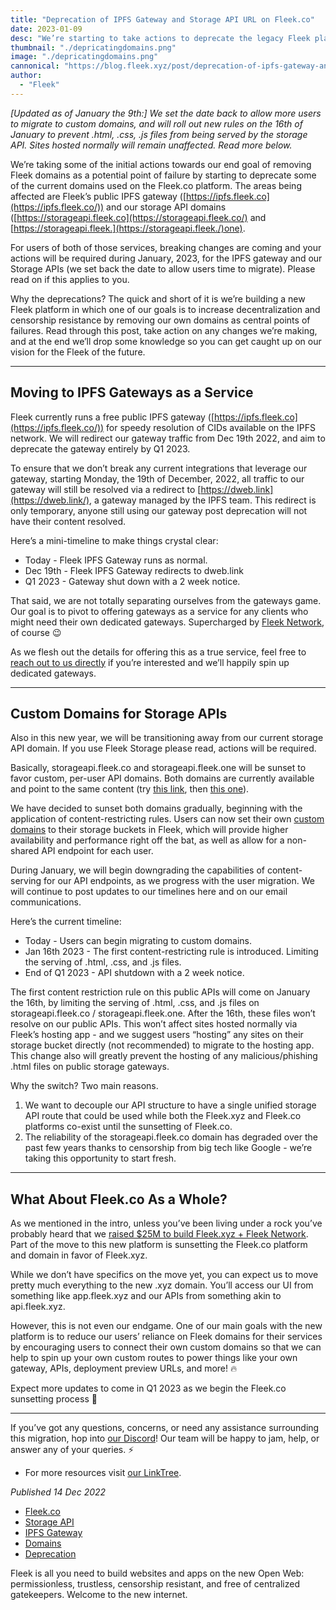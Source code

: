 ```yaml
---
title: "Deprecation of IPFS Gateway and Storage API URL on Fleek.co"
date: 2023-01-09
desc: "We’re starting to take actions to deprecate the legacy Fleek platform (Fleek.co), starting with our IPFS Gateway + Storage API domains."
thumbnail: "./depricatingdomains.png"
image: "./depricatingdomains.png"
cannonical: "https://blog.fleek.xyz/post/deprecation-of-ipfs-gateway-and-storage-api/"
author: 
  - "Fleek"
---
```


*[Updated as of January the 9th:]* *We set the date back to allow more users to migrate to custom domains, and will roll out new rules on the 16th of January to prevent .html, .css, .js files from being served by the storage API. Sites hosted normally will remain unaffected. Read more below.*

We’re taking some of the initial actions towards our end goal of removing Fleek domains as a potential point of failure by starting to deprecate some of the current domains used on the Fleek.co platform. The areas being affected are Fleek’s public IPFS gateway ([https://ipfs.fleek.co](https://ipfs.fleek.co/)) and our storage API domains ([https://storageapi.fleek.co](https://storageapi.fleek.co/) and [https://storageapi.fleek.](https://storageapi.fleek./)one).

For users of both of those services, breaking changes are coming and your actions will be required during January, 2023, for the IPFS gateway and our Storage APIs (we set back the date to allow users time to migrate). Please read on if this applies to you. 

Why the deprecations? The quick and short of it is we’re building a new Fleek platform in which one of our goals is to increase decentralization and censorship resistance by removing our own domains as central points of failures. Read through this post, take action on any changes we’re making, and at the end we’ll drop some knowledge so you can get caught up on our vision for the Fleek of the future.

---

## Moving to IPFS Gateways as a Service

Fleek currently runs a free public IPFS gateway ([https://ipfs.fleek.co](https://ipfs.fleek.co/)) for speedy resolution of CIDs available on the IPFS network. We will redirect our gateway traffic from Dec 19th 2022, and aim to deprecate the gateway entirely by Q1 2023.

To ensure that we don’t break any current integrations that leverage our gateway, starting Monday, the 19th of December, 2022, all traffic to our gateway will still be resolved via a redirect to [https://dweb.link](https://dweb.link/), a gateway managed by the IPFS team. This redirect is only temporary, anyone still using our gateway post deprecation will not have their content resolved.

Here’s a mini-timeline to make things crystal clear:

- Today - Fleek IPFS Gateway runs as normal.
- Dec 19th - Fleek IPFS Gateway redirects to dweb.link
- Q1 2023 - Gateway shut down with a 2 week notice.

That said, we are not totally separating ourselves from the gateways game. Our goal is to pivot to offering gateways as a service for any clients who might need their own dedicated gateways. Supercharged by [Fleek Network](https://fleek.network/), of course 😉

As we flesh out the details for offering this as a true service, feel free to [reach out to us directly](https://discord.gg/fleek) if you’re interested and we’ll happily spin up dedicated gateways.

---

## Custom Domains for Storage APIs

Also in this new year, we will be transitioning away from our current storage API domain. If you use Fleek Storage please read, actions will be required.

Basically, storageapi.fleek.co and storageapi.fleek.one will be sunset to favor custom, per-user API domains. Both domains are currently available and point to the same content (try [this link](https://storageapi.fleek.co/fleek-team-bucket/Blogs/fleek-ahb.jpeg), then [this one](https://storageapi.fleek.one/fleek-team-bucket/Blogs/fleek-ahb.jpeg)).

We have decided to sunset both domains gradually, beginning with the application of content-restricting rules. Users can now set their own [custom domains](https://blog.fleek.co/posts/fleek-co-how-to-add-custom-storage-domains) to their storage buckets in Fleek, which will provide higher availability and performance right off the bat, as well as allow for a non-shared API endpoint for each user.

During January, we will begin downgrading the capabilities of content-serving for our API endpoints, as we progress with the user migration. We will continue to post updates to our timelines here and on our email communications.

Here’s the current timeline:

- Today - Users can begin migrating to custom domains.
- Jan 16th 2023 - The first content-restricting rule is introduced. Limiting the serving of .html, .css, and .js files.
- End of Q1 2023 - API shutdown with a 2 week notice.

The first content restriction rule on this public APIs will come on January the 16th, by limiting the serving of .html, .css, and .js files on storageapi.fleek.co / storageapi.fleek.one. After the 16th, these files won’t resolve on our public APIs. This won’t affect sites hosted normally via Fleek’s hosting app - and we suggest users “hosting” any sites on their storage bucket directly (not recommended) to migrate to the hosting app. This change also will greatly prevent the hosting of any malicious/phishing .html files on public storage gateways.

Why the switch? Two main reasons.

1. We want to decouple our API structure to have a single unified storage API route that could be used while both the Fleek.xyz and Fleek.co platforms co-exist until the sunsetting of Fleek.co.
2. The reliability of the storageapi.fleek.co domain has degraded over the past few years thanks to censorship from big tech like Google - we’re taking this opportunity to start fresh.

---

## What About Fleek.co As a Whole?

As we mentioned in the intro, unless you’ve been living under a rock you’ve probably heard that we [raised $25M to build Fleek.xyz + Fleek Network](https://blog.fleek.co/posts/introducing-fleek-network-and-fleek-xyz). Part of the move to this new platform is sunsetting the Fleek.co platform and domain in favor of Fleek.xyz.

While we don’t have specifics on the move yet, you can expect us to move pretty much everything to the new .xyz domain. You’ll access our UI from something like app.fleek.xyz and our APIs from something akin to api.fleek.xyz.

However, this is not even our endgame. One of our main goals with the new platform is to reduce our users’ reliance on Fleek domains for their services by encouraging users to connect their own custom domains so that we can help to spin up your own custom routes to power things like your own gateway, APIs, deployment preview URLs, and more! 🔥

Expect more updates to come in Q1 2023 as we begin the Fleek.co sunsetting process 🤙

---

If you’ve got any questions, concerns, or need any assistance surrounding this migration, hop into [our Discord](https://discord.gg/fleek)! Our team will be happy to jam, help, or answer any of your queries. ⚡️

- For more resources visit [our LinkTree](https://linktr.ee/fleek).

*Published 14 Dec 2022*

- [Fleek.co](https://blog.fleek.co/tag/fleek-co/)
- [Storage API](https://blog.fleek.co/tag/storage-api/)
- [IPFS Gateway](https://blog.fleek.co/tag/ipfs-gateway/)
- [Domains](https://blog.fleek.co/tag/domains/)
- [Deprecation](https://blog.fleek.co/tag/deprecation/)

Fleek is all you need to build websites and apps on the new Open Web: permissionless, trustless, censorship resistant, and free of centralized gatekeepers. Welcome to the new internet.
